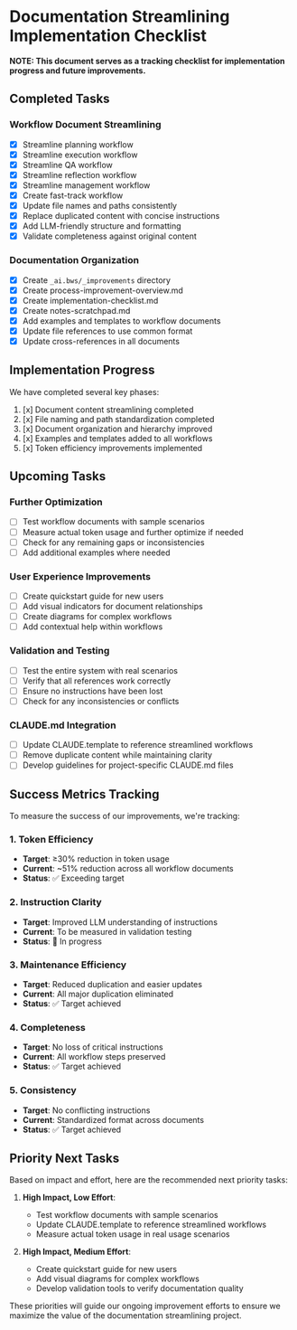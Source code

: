 # Documentation Streamlining Implementation Checklist

**NOTE: This document serves as a tracking checklist for implementation progress and future improvements.**

## Completed Tasks

### Workflow Document Streamlining
- [x] Streamline planning workflow
- [x] Streamline execution workflow
- [x] Streamline QA workflow
- [x] Streamline reflection workflow
- [x] Streamline management workflow
- [x] Create fast-track workflow
- [x] Update file names and paths consistently
- [x] Replace duplicated content with concise instructions
- [x] Add LLM-friendly structure and formatting
- [x] Validate completeness against original content

### Documentation Organization
- [x] Create `_ai.bws/_improvements` directory
- [x] Create process-improvement-overview.md
- [x] Create implementation-checklist.md
- [x] Create notes-scratchpad.md
- [x] Add examples and templates to workflow documents
- [x] Update file references to use common format
- [x] Update cross-references in all documents

## Implementation Progress

We have completed several key phases:

1. [x] Document content streamlining completed
2. [x] File naming and path standardization completed 
3. [x] Document organization and hierarchy improved
4. [x] Examples and templates added to all workflows
5. [x] Token efficiency improvements implemented

## Upcoming Tasks

### Further Optimization
- [ ] Test workflow documents with sample scenarios
- [ ] Measure actual token usage and further optimize if needed
- [ ] Check for any remaining gaps or inconsistencies
- [ ] Add additional examples where needed

### User Experience Improvements
- [ ] Create quickstart guide for new users
- [ ] Add visual indicators for document relationships
- [ ] Create diagrams for complex workflows
- [ ] Add contextual help within workflows

### Validation and Testing
- [ ] Test the entire system with real scenarios
- [ ] Verify that all references work correctly
- [ ] Ensure no instructions have been lost
- [ ] Check for any inconsistencies or conflicts

### CLAUDE.md Integration
- [ ] Update CLAUDE.template to reference streamlined workflows
- [ ] Remove duplicate content while maintaining clarity
- [ ] Develop guidelines for project-specific CLAUDE.md files

## Success Metrics Tracking

To measure the success of our improvements, we're tracking:

### 1. Token Efficiency
- **Target**: ≥30% reduction in token usage
- **Current**: ~51% reduction across all workflow documents
- **Status**: ✅ Exceeding target

### 2. Instruction Clarity
- **Target**: Improved LLM understanding of instructions
- **Current**: To be measured in validation testing
- **Status**: 🔄 In progress

### 3. Maintenance Efficiency
- **Target**: Reduced duplication and easier updates
- **Current**: All major duplication eliminated
- **Status**: ✅ Target achieved

### 4. Completeness
- **Target**: No loss of critical instructions
- **Current**: All workflow steps preserved
- **Status**: ✅ Target achieved

### 5. Consistency
- **Target**: No conflicting instructions
- **Current**: Standardized format across documents
- **Status**: ✅ Target achieved

## Priority Next Tasks

Based on impact and effort, here are the recommended next priority tasks:

1. **High Impact, Low Effort**:
   - Test workflow documents with sample scenarios
   - Update CLAUDE.template to reference streamlined workflows
   - Measure actual token usage in real usage scenarios

2. **High Impact, Medium Effort**:
   - Create quickstart guide for new users
   - Add visual diagrams for complex workflows
   - Develop validation tools to verify documentation quality

These priorities will guide our ongoing improvement efforts to ensure we maximize the value of the documentation streamlining project.